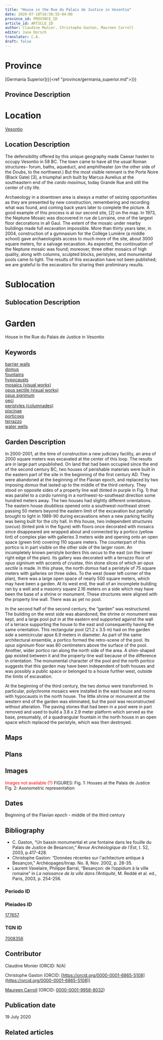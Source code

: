 ```yaml
---
title: "House in the Rue du Palais de Justice in Vesontio"
date: 2020-07-18T16:58:55-04:00
province_id: PROVINCE_ID
article_id: ARTICLE_ID
author: Claudine Munier, Christophe Gaston, Maureen Carroll
editor: June Dorsch
translator: C.A.
draft: false
---
```


# Province

[Germania Superior]({{<ref "province/germania_superior.md">}})  

## Province Description

<!-- DESCRIPTION -->


# Location

[Vesontio](https://pleiades.stoa.org/places/177657)

## Location Description

The defensibility offered by this unique geography made Caesar hasten to occupy Vesontio in 58 BC. The town came to have all the usual Roman structures– forum, baths, aqueduct, and amphitheater (on the other side of the Doubs, to the northwest.) But the most visible remnant is the Porte Noire (Black Gate) [3], a triumphal arch built by Marcus Aurelius at the southeastern end of the *cardo maximus*, today Grande Rue and still the center of city life.

Archaeology in a downtown area is always a matter of seizing opportunities as they are presented by new construction, remembering and recording what was found, and coming back years later to complete the picture. A good example of this process is at our second site, [2] on the map. In 1973, the Neptune Mosaic was discovered in rue de Lorraine, one of the largest floor decorations in all Gaul. The extent of the mosaic under nearby buildings made full excavation impossible. More than thirty years later, in 2004, construction of a gymnasium for the Collège Lumière (a middle school) gave archaeologists access to much more of the site, about 3000 square meters, for a salvage excavation. As expected, the continuation of the Neptune mosaic was found; moreover, three other mosaics of high quality, along with columns, sculpted blocks, peristyles, and monumental pools came to light. The results of this excavation have not been published; we are grateful to the excavators for sharing their preliminary results.

# Sublocation

<!--
[AREA WITHIN LOCATION, LIKE “PALATINE HILL”](GEOREFERENCE LINK)
A sublocation is any area larger than an individual garden, but located within a location. I would always try to include a link to a controlled vocabulary here if possible. This ID may well be different from the Garden ID, e.g., Pompeii versus a Garden in one of the houses which has its own Pleiades ID.
-->

## Sublocation Description

<!-- DESCRIPTION -->

# Garden

House in the Rue du Palais de Justice in Vesontio

## Keywords

[barrier walls](http://vocab.getty.edu/page/aat/300419302)  
[domus](http://vocab.getty.edu/page/aat/300005506)  
[fountains](http://vocab.getty.edu/page/aat/300006179)  
[hypocausts](http://vocab.getty.edu/page/aat/300004277)  
[mosaics (visual works)](http://vocab.getty.edu/page/aat/300015342)  
[opus sectile (visual works)](http://vocab.getty.edu/page/aat/300254462)  
[opus signinum](http://vocab.getty.edu/page/aat/300379969)  
[oeci](http://vocab.getty.edu/page/aat/300080791)  
[peristyles (columnades)](http://vocab.getty.edu/page/aat/300004029)   
[piscinae]( http://vocab.getty.edu/page/aat/300375619)  
[porticoes](http://vocab.getty.edu/page/aat/300004145)  
[terrazzo](http://vocab.getty.edu/page/aat/300011696)  
[water wells](http://vocab.getty.edu/page/aat/300152327)

## Garden Description

In 2000-2001, at the time of construction a new judiciary facility, an area of 2000 square meters was excavated at the center of this loop. The results are in large part unpublished. On land that had been occupied since the end of the second century BC, two houses of perishable materials were built in the eastern part of the site in the beginning of the first century AD. They were abandoned at the beginning of the Flavian epoch, and replaced by two imposing *domus* that lasted up to the middle of the third century. They stood on opposite sides of a property line wall (tinted in purple in Fig. 1) that was parallel to a *cardo* running in a northwest-to-southeast direction some hundred meters away. The two houses had slightly different orientations. The eastern house doubtless opened onto a southwest-northeast street passing 50 meters beyond the eastern limit of the excavation but partially brought to light in 1989-90 during excavations when a new parking facility was being built for the city hall. In this house, two independent structures (*oecus*) (tinted pink in the figure) with floors once decorated with mosaics since disappeared are wrapped about and connected by a portico (yellow tint) of complex plan with galleries 3 meters wide and opening onto an open space (green tint) covering 110 square meters. The counterpart of this portico is in part visible on the other side of the larger room. An incompletely known peristyle borders this *oecus* to the east (on the lower right edge of the plan). Its gallery was decorated with a terrazzo floor of *opus signinum* with accents of *crustae*, thin stone slices of which an *opus sectile* is made. In this phase, the north *domus* had a peristyle of 75 square meters with galleries on three sides. To the west (lower left corner of the plan), there was a large open space of nearly 500 square meters, which may have been a garden. At its west end, the wall of an incomplete building ran by a well and a masonry square 2.16 meters on a side which may have been the base of a shrine or monument. These structures were aligned with the property line wall. There was as yet no pool.

In the second half of the second century, the “garden” was restructured. The building on the west side was abandoned, the shrine or monument was kept, and a large pool put in at the eastern end supported against the wall of a terrace supporting the house to the east and consequently having the same orientation. This rectangular pool (21.2 x 3.5 m) had on the garden side a semicircular apse 6.9 meters in diameter. As part of the same architectural ensemble, a portico formed the retro-scene of the pool. Its *opus signinum* floor was 80 centimeters above the surface of the pool. Another, wider portico ran along the north side of the area. A shim-shaped gap existed between it and the property-line wall because of the difference in orientation. The monumental character of the pool and the north portico suggests that this garden may have been independent of both houses and was possibly a public space or belonged to a house further west, outside the limits of excavation.

At the beginning of the third century, the two *domus* were transformed. In particular, polychrome mosaics were installed in the east house and rooms with hypocausts in the north house. The little shrine or monument at the western end of the garden was eliminated, but the pool was reconstructed without alteration. The paving stones that had been in a pool were in part removed and used to build a 3.8 x 2.9 meter platform which served as the base, presumably, of a quadrangular fountain in the north house in an open space which replaced the peristyle, which was then destroyed.

## Maps

<!--
![alt_text](../../images/image_name.ext)
*CAPTION*
-->

## Plans

<!--
![ALT_TEXT](IMG_URL)
*CAPTION*
-->

## Images

<span style="color:red"> Images not available (?) </span>
FIGURES:
Fig. 1: Houses at the Palais de Justice
Fig. 2: Axonometric representation

## Dates

Beginning of the Flavian epoch - middle of the third century

## Bibliography

* C. Gaston, “Un bassin monumental et une fontaine dans les fouille du Palais de Justice de Besancon,” *Revue Archéologique de l'Est*, t. 52, 2003, p.417-428.
* Christophe Gaston: “Données récentes sur l'achitecture antique à Besançon,” Archéopages/Inrap. No. 8, Nov. 2002, p. 28-35.
* Laurent Vaxelaire, Philippe Barral, “Besançon: de l’oppidum à la ville romaine” in *La naissance de la ville dans l’Antiquité*, M. Reddé et al. ed., Paris, 2003, p. 254-256.

### Periodo ID

<!-- [PERIODO_ID](https://pleiades.stoa.org/places/PLEIADES_ID) -->

### Pleiades ID

[177657](https://pleiades.stoa.org/places/177657)

### TGN ID

[7008356](http://vocab.getty.edu/page/tgn/7008356)

## Contributor

Claudine Monier (ORCID: N/A)

Christophe Gaston (ORCID: [https://orcid.org/0000-0001-6865-5108](https://orcid.org/0000-0001-6865-5108))

[Maureen Carroll](https://www.sheffield.ac.uk/archaeology/our-people/academic-staff/maureen-carroll) (ORCID: [0000-0001-9958-8032](https://orcid.org/0000-0001-9958-8032))

## Publication date

19 July 2020

## Related articles

<!-- Links to other related articles. Leave blank for now -->
